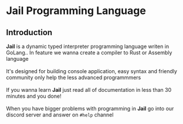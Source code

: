 # Jail Programming Language
## Introduction
**Jail** is a dynamic typed interpreter programming language writen in GoLang.. 
In feature we wanna create a compiler to Rust or Assembly language <br><br>
It's designed for building console application, easy syntax and friendly community only help the less advanced programmmers<br><br> 
If you wanna learn **Jail** just read all of documentation in less than 30 minutes and you done!<br><br> 
When you have bigger problems with programming in **Jail** go into our discord server and answer on `#help` channel
